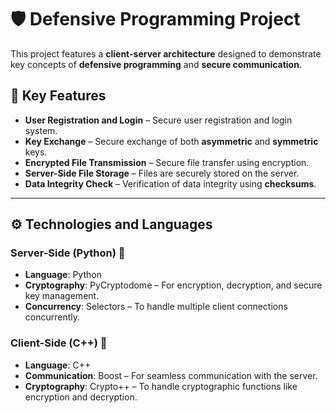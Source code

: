 
# 🛡️ Defensive Programming Project

This project features a **client-server architecture** designed to demonstrate key concepts of **defensive programming** and **secure communication**.

## 🔑 **Key Features**
- **User Registration and Login** – Secure user registration and login system.  
- **Key Exchange** – Secure exchange of both **asymmetric** and **symmetric** keys.  
- **Encrypted File Transmission** – Secure file transfer using encryption.  
- **Server-Side File Storage** – Files are securely stored on the server.  
- **Data Integrity Check** – Verification of data integrity using **checksums**.  
 

---

## ⚙️ **Technologies and Languages**
### **Server-Side** (Python) 🐍
- **Language**: Python  
- **Cryptography**: PyCryptodome – For encryption, decryption, and secure key management.  
- **Concurrency**: Selectors – To handle multiple client connections concurrently.  

### **Client-Side** (C++) 🚀
- **Language**: C++  
- **Communication**: Boost – For seamless communication with the server.  
- **Cryptography**: Crypto++ – To handle cryptographic functions like encryption and decryption.  

